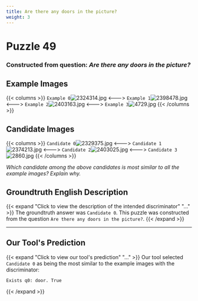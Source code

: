 ```yaml
---
title: Are there any doors in the picture?
weight: 3
---
```


# Puzzle 49
### Constructed from question: _Are there any doors in the picture?_


## Example Images
{{< columns >}}
`Example 0`![2324314.jpg](/gqa_images/2324314.jpg)
<--->
`Example 1`![2398478.jpg](/gqa_images/2398478.jpg)
<--->
`Example 2`![2403163.jpg](/gqa_images/2403163.jpg)
<--->
`Example 3`![4729.jpg](/gqa_images/4729.jpg)
{{< /columns >}}

## Candidate Images
{{< columns >}}
`Candidate 0`![2329375.jpg](/gqa_images/2329375.jpg)
<--->
`Candidate 1`![2374213.jpg](/gqa_images/2374213.jpg)
<--->
`Candidate 2`![2403025.jpg](/gqa_images/2403025.jpg)
<--->
`Candidate 3`![2860.jpg](/gqa_images/2860.jpg)
{{< /columns >}}

*Which candidate among the above candidates is most similar to all the example images? Explain why.*

## Groundtruth English Description

{{< expand "Click to view the description of the intended discriminator" "..." >}}
The groundtruth answer was `Candidate 0`. This puzzle was constructed from the question `Are there any doors in the picture?`.
{{< /expand >}}

---

## Our Tool's Prediction

{{< expand "Click to view our tool's prediction" "..." >}}
Our tool selected `Candidate 0` as being the most similar to the example images with the discriminator:
```plaintext
Exists q0: door. True
```
{{< /expand >}}
